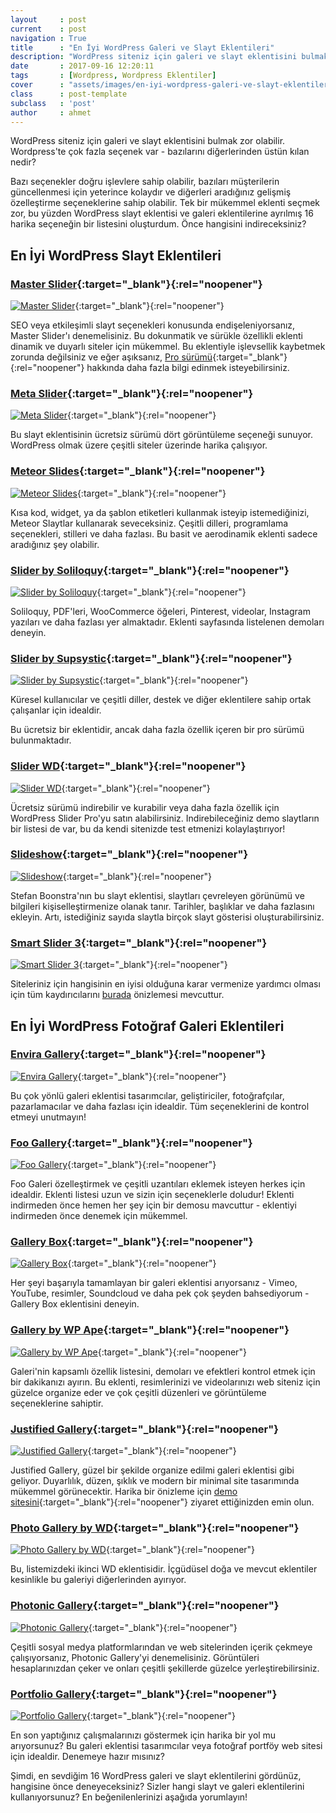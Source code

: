 ```yaml
---
layout     : post
current    : post
navigation : True
title      : "En İyi WordPress Galeri ve Slayt Eklentileri"
description: "WordPress siteniz için galeri ve slayt eklentisini bulmak zor olabilir. Wordpress'te çok fazla seçenek var - bazılarını diğerlerinden üstün kılan nedir?"
date       : 2017-09-16 12:20:11
tags       : [Wordpress, Wordpress Eklentiler]
cover      : "assets/images/en-iyi-wordpress-galeri-ve-slayt-eklentileri.png"
class      : post-template
subclass   : 'post'
author     : ahmet
---
```


WordPress siteniz için galeri ve slayt eklentisini bulmak zor olabilir. Wordpress'te çok fazla seçenek var - bazılarını diğerlerinden üstün kılan nedir?

Bazı seçenekler doğru işlevlere sahip olabilir, bazıları müşterilerin güncellenmesi için yeterince kolaydır ve diğerleri aradığınız gelişmiş özelleştirme seçeneklerine sahip olabilir. Tek bir mükemmel eklenti seçmek zor, bu yüzden WordPress slayt eklentisi ve galeri eklentilerine ayrılmış 16 harika seçeneğin bir listesini oluşturdum. Önce hangisini indireceksiniz?

## En İyi WordPress Slayt Eklentileri

### [Master Slider](https://wordpress.org/plugins/master-slider/){:target="_blank"}{:rel="noopener"}

[![Master Slider](https://ahmetcadirci.com.tr/assets/images/galeri/master-slider.png)](https://wordpress.org/plugins/master-slider/){:target="_blank"}{:rel="noopener"}

SEO veya etkileşimli slayt seçenekleri konusunda endişeleniyorsanız, Master Slider'ı denemelisiniz. Bu dokunmatik ve sürükle özellikli eklenti dinamik ve duyarlı siteler için mükemmel. Bu eklentiyle işlevsellik kaybetmek zorunda değilsiniz ve eğer aşıksanız, [Pro sürümü](http://www.masterslider.com/purchase/?mslf){:target="_blank"}{:rel="noopener"} hakkında daha fazla bilgi edinmek isteyebilirsiniz.

### [Meta Slider](https://wordpress.org/plugins/ml-slider/){:target="_blank"}{:rel="noopener"}

[![Meta Slider](https://ahmetcadirci.com.tr/assets/images/galeri/ml-slider.png)](https://wordpress.org/plugins/ml-slider/){:target="_blank"}{:rel="noopener"}

Bu slayt eklentisinin ücretsiz sürümü dört görüntüleme seçeneği sunuyor. WordPress olmak üzere çeşitli siteler üzerinde harika çalışıyor. 

### [Meteor Slides](https://wordpress.org/plugins/meteor-slides/){:target="_blank"}{:rel="noopener"}

[![Meteor Slides](https://ahmetcadirci.com.tr/assets/images/galeri/meteor-slides.png)](https://wordpress.org/plugins/meteor-slides/){:target="_blank"}{:rel="noopener"}

Kısa kod, widget, ya da şablon etiketleri kullanmak isteyip istemediğinizi, Meteor Slaytlar kullanarak seveceksiniz. Çeşitli dilleri, programlama seçenekleri, stilleri ve daha fazlası. Bu basit ve aerodinamik eklenti sadece aradığınız şey olabilir.

### [Slider by Soliloquy](https://wordpress.org/plugins/soliloquy-lite/){:target="_blank"}{:rel="noopener"}

[![Slider by Soliloquy](https://ahmetcadirci.com.tr/assets/images/galeri/soliloquy-lite.png)](https://wordpress.org/plugins/soliloquy-lite/){:target="_blank"}{:rel="noopener"}

Soliloquy, PDF'leri, WooCommerce öğeleri, Pinterest, videolar, Instagram yazıları ve daha fazlası yer almaktadır. Eklenti sayfasında listelenen demoları deneyin.

### [Slider by Supsystic](https://wordpress.org/plugins/slider-by-supsystic/){:target="_blank"}{:rel="noopener"}

[![Slider by Supsystic](https://ahmetcadirci.com.tr/assets/images/galeri/slider-by-supsystic.png)](https://wordpress.org/plugins/slider-by-supsystic/){:target="_blank"}{:rel="noopener"}

Küresel kullanıcılar ve çeşitli diller, destek ve diğer eklentilere sahip ortak çalışanlar için idealdir.

Bu ücretsiz bir eklentidir, ancak daha fazla özellik içeren bir pro sürümü bulunmaktadır.

### [Slider WD](https://wordpress.org/plugins/slider-wd/){:target="_blank"}{:rel="noopener"}

[![Slider WD](https://ahmetcadirci.com.tr/assets/images/galeri/slider-wd.png)](https://wordpress.org/plugins/slider-wd/){:target="_blank"}{:rel="noopener"}

Ücretsiz sürümü indirebilir ve kurabilir veya daha fazla özellik için WordPress Slider Pro'yu satın alabilirsiniz. Indirebileceğiniz demo slaytların bir listesi de var, bu da kendi sitenizde test etmenizi kolaylaştırıyor!

### [Slideshow](https://wordpress.org/plugins/slideshow-jquery-image-gallery/){:target="_blank"}{:rel="noopener"}

[![Slideshow](https://ahmetcadirci.com.tr/assets/images/galeri/slideshow-jquery-image-gallery.png)](https://wordpress.org/plugins/slideshow-jquery-image-gallery/){:target="_blank"}{:rel="noopener"}

Stefan Boonstra'nın bu slayt eklentisi, slaytları çevreleyen görünümü ve bilgileri kişiselleştirmenize olanak tanır. Tarihler, başlıklar ve daha fazlasını ekleyin. Artı, istediğiniz sayıda slaytla birçok slayt gösterisi oluşturabilirsiniz.

### [Smart Slider 3](https://wordpress.org/plugins/smart-slider-3/){:target="_blank"}{:rel="noopener"}

[![Smart Slider 3](https://ahmetcadirci.com.tr/assets/images/galeri/smart-slider-3.png)](https://wordpress.org/plugins/smart-slider-3/){:target="_blank"}{:rel="noopener"}

Siteleriniz için hangisinin en iyisi olduğuna karar vermenize yardımcı olması için tüm kaydırıcılarını [burada](https://smartslider3.com/sample-sliders/) önizlemesi mevcuttur.

## En İyi WordPress Fotoğraf Galeri Eklentileri

### [Envira Gallery](https://wordpress.org/plugins/envira-gallery-lite/){:target="_blank"}{:rel="noopener"}

[![Envira Gallery](https://ahmetcadirci.com.tr/assets/images/galeri/envira-gallery-lite.png)](https://wordpress.org/plugins/envira-gallery-lite/){:target="_blank"}{:rel="noopener"}

Bu çok yönlü galeri eklentisi tasarımcılar, geliştiriciler, fotoğrafçılar, pazarlamacılar ve daha fazlası için idealdir. Tüm seçeneklerini de kontrol etmeyi unutmayın!

### [Foo Gallery](https://wordpress.org/plugins/foogallery/){:target="_blank"}{:rel="noopener"}

[![Foo Gallery](https://ahmetcadirci.com.tr/assets/images/galeri/foogallery.png)](https://wordpress.org/plugins/foogallery/){:target="_blank"}{:rel="noopener"}

Foo Galeri özelleştirmek ve çeşitli uzantıları eklemek isteyen herkes için idealdir. Eklenti listesi uzun ve sizin için seçeneklerle doludur! Eklenti indirmeden önce hemen her şey için bir demosu mavcuttur - eklentiyi indirmeden önce denemek için mükemmel.

### [Gallery Box](https://wordpress.org/plugins/gallery-box/){:target="_blank"}{:rel="noopener"}

[![Gallery Box](https://ahmetcadirci.com.tr/assets/images/galeri/gallery-box.png)](https://wordpress.org/plugins/gallery-box/){:target="_blank"}{:rel="noopener"}

Her şeyi başarıyla tamamlayan bir galeri eklentisi arıyorsanız - Vimeo, YouTube, resimler, Soundcloud ve daha pek çok şeyden bahsediyorum - Gallery Box eklentisini deneyin. 

### [Gallery by WP Ape](https://wordpress.org/plugins/gallery-images-ape/){:target="_blank"}{:rel="noopener"}

[![Gallery by WP Ape](https://ahmetcadirci.com.tr/assets/images/galeri/gallery-images-ape.png)](https://wordpress.org/plugins/gallery-images-ape/){:target="_blank"}{:rel="noopener"}

Galeri'nin kapsamlı özellik listesini, demoları ve efektleri kontrol etmek için bir dakikanızı ayırın. Bu eklenti, resimlerinizi ve videolarınızı web siteniz için güzelce organize eder ve çok çeşitli düzenleri ve görüntüleme seçeneklerine sahiptir.

### [Justified Gallery](https://wordpress.org/plugins/justified-gallery/){:target="_blank"}{:rel="noopener"}

[![Justified Gallery](https://ahmetcadirci.com.tr/assets/images/galeri/justified-gallery.png)](https://wordpress.org/plugins/justified-gallery/){:target="_blank"}{:rel="noopener"}

Justified Gallery, güzel bir şekilde organize edilmi galeri eklentisi gibi geliyor. Duyarlılık, düzen, şıklık ve modern bir minimal site tasarımında mükemmel görünecektir. Harika bir önizleme için [demo sitesini](http://justifiedgallery.com/){:target="_blank"}{:rel="noopener"} ziyaret ettiğinizden emin olun.

### [Photo Gallery by WD](https://wordpress.org/plugins/photo-gallery/){:target="_blank"}{:rel="noopener"}

[![Photo Gallery by WD](https://ahmetcadirci.com.tr/assets/images/galeri/photo-gallery.png)](https://wordpress.org/plugins/photo-gallery/){:target="_blank"}{:rel="noopener"}

Bu, listemizdeki ikinci WD eklentisidir. İçgüdüsel doğa ve mevcut eklentiler kesinlikle bu galeriyi diğerlerinden ayırıyor.

### [Photonic Gallery](https://wordpress.org/plugins/photonic/){:target="_blank"}{:rel="noopener"}

[![Photonic Gallery](https://ahmetcadirci.com.tr/assets/images/galeri/photonic.png)](https://wordpress.org/plugins/photonic/){:target="_blank"}{:rel="noopener"}

Çeşitli sosyal medya platformlarından ve web sitelerinden içerik çekmeye çalışıyorsanız, Photonic Gallery'yi denemelisiniz. Görüntüleri hesaplarınızdan çeker ve onları çeşitli şekillerde güzelce yerleştirebilirsiniz.

### [Portfolio Gallery](https://wordpress.org/plugins/portfolio-gallery/){:target="_blank"}{:rel="noopener"}

[![Portfolio Gallery](https://ahmetcadirci.com.tr/assets/images/galeri/portfolio-gallery.png)](https://wordpress.org/plugins/portfolio-gallery/){:target="_blank"}{:rel="noopener"}

En son yaptığınız çalışmalarınızı göstermek için harika bir yol mu arıyorsunuz? Bu galeri eklentisi tasarımcılar veya fotoğraf portföy web sitesi için idealdir. Denemeye hazır mısınız?

Şimdi, en sevdiğim 16 WordPress galeri ve slayt eklentilerini gördünüz, hangisine önce deneyeceksiniz? Sizler hangi slayt ve galeri eklentilerini kullanıyorsunuz? En beğenilenlerinizi aşağıda yorumlayın!
